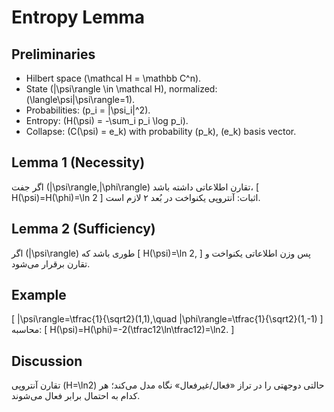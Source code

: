 # Entropy Lemma

## Preliminaries
- Hilbert space \(\mathcal H = \mathbb C^n\).
- State \(|\psi\rangle \in \mathcal H\), normalized: \(\langle\psi|\psi\rangle=1\).
- Probabilities: \(p_i = |\psi_i|^2\).
- Entropy: \(H(\psi) = -\sum_i p_i \log p_i\).
- Collapse: \(C(\psi) = e_k\) with probability \(p_k\), \(e_k\) basis vector.

## Lemma 1 (Necessity)
اگر جفت \(|\psi\rangle,|\phi\rangle\) تقارن اطلاعاتی داشته باشد،
\[
H(\psi)=H(\phi)=\ln 2
\]
اثبات: آنتروپی یکنواخت در بُعد ۲ لازم است.

## Lemma 2 (Sufficiency)
اگر \(|\psi\rangle\) طوری باشد که
\[
H(\psi)=\ln 2,
\]
پس وزن اطلاعاتی یکنواخت و تقارن برقرار می‌شود.

## Example
\[
|\psi\rangle=\tfrac{1}{\sqrt2}(1,1),\quad
|\phi\rangle=\tfrac{1}{\sqrt2}(1,-1)
\]
محاسبه:
\[
H(\psi)=H(\phi)=-2(\tfrac12\ln\tfrac12)=\ln2.
\]

## Discussion
تقارن آنتروپی \(H=\ln2\) حالتی دوجهتی را در تراز «فعال/غیرفعال» نگاه مدل می‌کند؛ هر کدام به احتمال برابر فعال می‌شوند.
